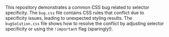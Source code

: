 This repository demonstrates a common CSS bug related to selector specificity. The `bug.css` file contains CSS rules that conflict due to specificity issues, leading to unexpected styling results.  The `bugSolution.css` file shows how to resolve the conflict by adjusting selector specificity or using the `!important` flag (sparingly!).